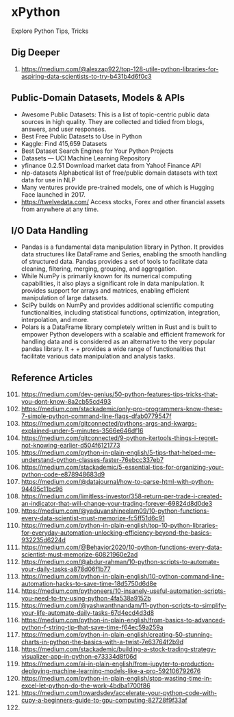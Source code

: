 # xPython
Explore Python Tips, Tricks

## Dig Deeper
1. https://medium.com/@alexzap922/top-128-utile-python-libraries-for-aspiring-data-scientists-to-try-b431b4d6f0c3

## Public-Domain Datasets, Models & APIs
+  Awesome Public Datasets: This is a list of topic-centric public data sources in high quality. They are collected and tidied from blogs, answers, and user responses.
+  Best Free Public Datasets to Use in Python
+  Kaggle: Find 415,659 Datasets
+  Best Dataset Search Engines for Your Python Projects
+  Datasets — UCI Machine Learning Repository
+  yfinance 0.2.51 Download market data from Yahoo! Finance API
+  nlp-datasets Alphabetical list of free/public domain datasets with text data for use in NLP
+  Many ventures provide pre-trained models, one of which is Hugging Face launched in 2017.
+  https://twelvedata.com/ Access stocks, Forex and other financial assets from anywhere at any time.

## I/O Data Handling
+ Pandas is a fundamental data manipulation library in Python. It provides data structures like DataFrame and Series, enabling the smooth handling of structured data. Pandas provides a set of tools to facilitate data cleaning, filtering, merging, grouping, and aggregation.
+ While NumPy is primarily known for its numerical computing capabilities, it also plays a significant role in data manipulation. It provides support for arrays and matrices, enabling efficient manipulation of large datasets.
+ SciPy builds on NumPy and provides additional scientific computing functionalities, including statistical functions, optimization, integration, interpolation, and more.
+ Polars is a DataFrame library completely written in Rust and is built to empower Python developers with a scalable and efficient framework for handling data and is considered as an alternative to the very popular pandas library. It + + provides a wide range of functionalities that facilitate various data manipulation and analysis tasks.  

## Reference Articles
101. https://medium.com/dev-genius/50-python-features-tips-tricks-that-you-dont-know-8a2cb55cd493
102. https://medium.com/stackademic/only-pro-programmers-know-these-7-simple-python-command-line-flags-dfab0779547f
103. https://medium.com/gitconnected/pythons-args-and-kwargs-explained-under-5-minutes-3566e646df16
104. https://medium.com/gitconnected/9-python-itertools-things-i-regret-not-knowing-earlier-d504f6121773
105. https://medium.com/python-in-plain-english/5-tips-that-helped-me-understand-python-classes-faster-76ebcc337eb7
106. https://medium.com/stackademic/5-essential-tips-for-organizing-your-python-code-e878948683d9
107. https://medium.com/@datajournal/how-to-parse-html-with-python-94495c11bc96
108. https://medium.com/limitless-investor/358-return-per-trade-i-created-an-indicator-that-will-change-your-trading-forever-69824d8d0de3
109. https://medium.com/@yaduvanshineelam09/10-python-functions-every-data-scientist-must-memorize-fc5ff51d6c91
110. https://medium.com/python-in-plain-english/top-10-python-libraries-for-everyday-automation-unlocking-efficiency-beyond-the-basics-932235d6224d
111. https://medium.com/@Behavior2020/10-python-functions-every-data-scientist-must-memorize-60821960e2ad
112. https://medium.com/@abdur-rahman/10-python-scripts-to-automate-your-daily-tasks-a878d06f1b77
113. https://medium.com/python-in-plain-english/10-python-command-line-automation-hacks-to-save-time-18d5750d6d8e
114. https://medium.com/pythoneers/10-insanely-useful-automation-scripts-you-need-to-try-using-python-4fa538a9152b
115. https://medium.com/@yashwanthnandam/11-python-scripts-to-simplify-your-life-automate-daily-tasks-67d4ecd4d3d8
116. https://medium.com/python-in-plain-english/from-basics-to-advanced-python-f-string-tip-that-save-time-f64ec59a259a
117. https://medium.com/python-in-plain-english/creating-50-stunning-charts-in-python-the-basics-with-a-twist-7e63764f2b9d
118. https://medium.com/stackademic/building-a-stock-trading-strategy-visualizer-app-in-python-e73334d8f06d
119. https://medium.com/ai-in-plain-english/from-jupyter-to-production-deploying-machine-learning-models-like-a-pro-592106792676
120. https://medium.com/python-in-plain-english/stop-wasting-time-in-excel-let-python-do-the-work-4bdba1700f86
121. https://medium.com/towardsdev/accelerate-your-python-code-with-cupy-a-beginners-guide-to-gpu-computing-82728f9f33af
123. 
